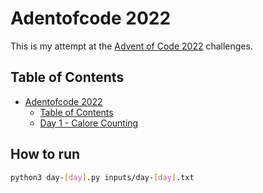 # Adentofcode 2022
This is my attempt at the [Advent of Code 2022](https://adventofcode.com/2022) challenges.

## Table of Contents
- [Adentofcode 2022](https://adventofcode.com/2022)
  - [Table of Contents](#table-of-contents)
  - [Day 1 - Calore Counting](day-1.py) 


## How to run

```bash
python3 day-[day].py inputs/day-[day].txt
```
